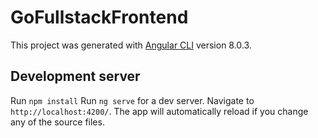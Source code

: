 # GoFullstackFrontend

This project was generated with [Angular CLI](https://github.com/angular/angular-cli) version 8.0.3.

## Development server
Run `npm install`
Run `ng serve` for a dev server. Navigate to `http://localhost:4200/`. The app will automatically reload if you change any of the source files.
